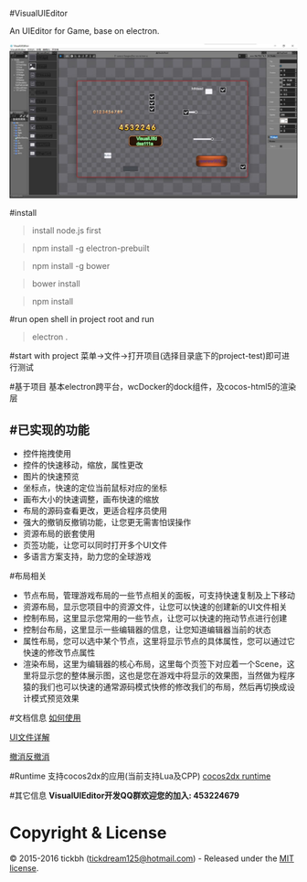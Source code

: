 #VisualUIEditor

An UIEditor for Game, base on electron.

![](./screenshot/screenprint.jpg)

#install
> install node.js first

> npm install -g electron-prebuilt

> npm install -g bower

> bower install

> npm install

#run
open shell in project root and run
> electron .

#start with project
菜单->文件->打开项目(选择目录底下的project-test)即可进行测试

#基于项目
基本electron跨平台，wcDocker的dock组件，及cocos-html5的渲染层


#已实现的功能
------------------------
* 控件拖拽使用
* 控件的快速移动，缩放，属性更改
* 图片的快速预览
* 坐标点，快速的定位当前鼠标对应的坐标
* 画布大小的快速调整，画布快速的缩放
* 布局的源码查看更改，更适合程序员使用
* 强大的撤销反撤销功能，让您更无需害怕误操作
* 资源布局的嵌套使用
* 页签功能，让您可以同时打开多个UI文件
* 多语言方案支持，助力您的全球游戏

#布局相关
* 节点布局，管理游戏布局的一些节点相关的面板，可支持快速复制及上下移动
* 资源布局，显示您项目中的资源文件，让您可以快速的创建新的UI文件相关
* 控制布局，这里显示您常用的一些节点，让您可以快速的拖动节点进行创建
* 控制台布局，这里显示一些编辑器的信息，让您知道编辑器当前的状态
* 属性布局，您可以选中某个节点，这里将显示节点的具体属性，您可以通过它快速的修改节点属性
* 渲染布局，这里为编辑器的核心布局，这里每个页签下对应着一个Scene，这里将显示您的整体展示图，这也是您在游戏中将显示的效果图，当然做为程序猿的我们也可以快速的通常源码模式快修的修改我们的布局，然后再切换成设计模式预览效果

#文档信息
[如何使用](./doc/howtouse.md "如何使用")

[UI文件详解](./doc/uidetail.md "UI文件详解")

[撤消反撤消](./doc/redoundo.md "撤消反撤消实现细节")

#Runtime
支持cocos2dx的应用(当前支持Lua及CPP)
[cocos2dx runtime](https://github.com/tickbh/VisualUIEditor_2dx_runtime "cocos2dx runtime")

#其它信息
**VisualUIEditor开发QQ群欢迎您的加入: 453224679**

# Copyright & License

© 2015-2016 tickbh (tickdream125@hotmail.com) - Released under the [MIT license](LICENSE).